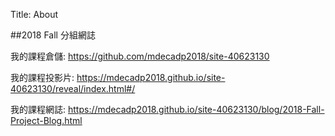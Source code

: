 Title: About

##2018 Fall 分組網誌

我的課程倉儲: <a href="https://github.com/mdecadp2018/site-40623130">https://github.com/mdecadp2018/site-40623130</a>

我的課程投影片: <a href="https://mdecadp2018.github.io/site-40623130/reveal/index.html#/">https://mdecadp2018.github.io/site-40623130/reveal/index.html#/</a>

我的課程網誌: <a href="https://mdecadp2018.github.io/site-40623130/blog/2018-Fall-Project-Blog.html">https://mdecadp2018.github.io/site-40623130/blog/2018-Fall-Project-Blog.html</a>








